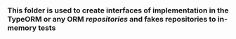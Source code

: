 ### This folder is used to create interfaces of implementation in the TypeORM or any ORM ***repositories*** and fakes repositories to in-memory tests